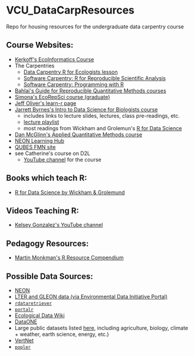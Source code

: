 # VCU_DataCarpResources
Repo for housing resources for the undergraduate data carpentry course

## Course Websites:

* [Kerkoff's EcoInformatics Course](https://globalecologybiogeography.github.io/Ecoinformatics/)
* The Carpentries
  * [Data Carpentry R for Ecologists lesson](https://datacarpentry.org/R-ecology-lesson/index.html)
  * [Software Carpentry: R for Reproducible Scientific Analysis](https://swcarpentry.github.io/r-novice-gapminder/guide/)
  * [Software Carpentry: Programming with R](http://swcarpentry.github.io/r-novice-inflammation/)
* [Bahlai's Guide for Reproducible Quantitative Methods courses](https://cbahlai.github.io/rqm-template/)
* [Simona's EcoRepSci course (graduate)](https://ecorepsci.github.io/reproducible-science/)
* [Jeff Oliver's learn-r page](https://jcoliver.github.io/learn-r/)
* [Jarrett Byrnes's Intro to Data Science for Biologists course](https://biol355.github.io/)
  * includes links to lecture slides, lectures, class pre-readings, etc.
  * [lecture playlist](https://www.youtube.com/playlist?list=PLZRMqMK8aRmL9UqEsi_uT-JHkloZEwHUn)
  * most readings from Wickham and Grolemun's [R for Data Science](https://r4ds.had.co.nz/)
* [Dan McGlinn's Applied Quantitative Methods course](http://dmcglinn.github.io/quant_methods/)
* [NEON Learning Hub](https://www.neonscience.org/resources/learning-hub)
* [QUBES FMN site](https://qubeshub.org/community/fmns)
* see Catherine's course on D2L
  * [YouTube channel](https://www.youtube.com/channel/UCAxw75f8aIKi-ciS5PM_qmg/videos) for the course

## Books which teach R:
* [R for Data Science by Wickham & Grolemund](https://r4ds.had.co.nz/)

## Videos Teaching R:
* [Kelsey Gonzalez's YouTube channel](https://www.youtube.com/playlist?list=PL6FsZxVq54ERrlMRNE5aq2qUFH042fbuM)

## Pedagogy Resources:
* [Martin Monkman's R Resource Compendium](https://bookdown.org/martin_monkman/DataScienceResources_book/data-science-pedagogy.html)

## Possible Data Sources:
* [NEON](https://www.neonscience.org/data-samples)
* [LTER and GLEON data (via Environmental Data Initiative Portal)](https://portal.edirepository.org/nis/advancedSearch.jsp)
* [`rdataretriever`](https://github.com/ropensci/rdataretriever)
* [`portalr`](https://weecology.github.io/portalr/)
* [Ecological Data Wiki](https://ecologicaldata.org/)
* [DataONE](https://old.dataone.org/data)
* Large public datasets listed [here](https://github.com/awesomedata/awesome-public-datasets#biology), including agriculture, biology, climate + weather, earth science, energy, etc.)
* [VertNet](http://vertnet.org/)
* [`popler`](https://docs.ropensci.org/popler/)
